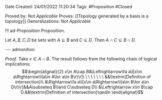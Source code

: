 <br />
<br />

Date Created: 24/01/2022 11:20:34
Tags: #Proposition #Closed 

Proved by: _Not Applicable_
Proves: [[Topology generated by a basis is a topology]]
Generalizations: _Not Applicable_

!!! ad-Proposition Proposition.

Let $A,B,C,D$ be sets with $A\subseteq B$ and $C\subseteq D$. Then $A\cap C\subseteq B\cap D$.

--- admonition

_Proof_. Take $x\in A\cap B$. The result follows from the following chain of logical implications:
$$\begin{alignat}{2}
    x\in A\cap B&\Leftrightarrow\fa a\l[x\in a\Rightarrow\l(a\in A\lor a\in B\r)\r]\ \ \ \ \ \ \ \ &&\textrm{Definition of intersection}\\
    &\Rightarrow\fa a\l[x\in a\Rightarrow\l(a\in B\lor a\in D\r)\r]&&A\subseteq B\land C\subseteq D\\
    &\Leftrightarrow x\in B\cap D.&&\textrm{Definition of intersection}\qedin
\end{alignat}$$
